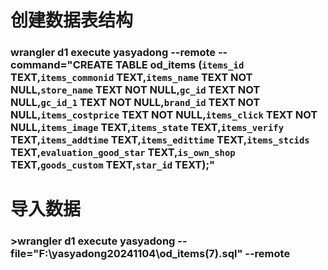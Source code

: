 # 创建数据表结构
### wrangler d1 execute yasyadong --remote --command="CREATE TABLE od_items (`items_id` TEXT,`items_commonid` TEXT,`items_name` TEXT NOT NULL,`store_name` TEXT NOT NULL,`gc_id` TEXT NOT NULL,`gc_id_1` TEXT NOT NULL,`brand_id` TEXT NOT NULL,`items_costprice` TEXT NOT NULL,`items_click` TEXT NOT NULL,`items_image` TEXT,`items_state` TEXT,`items_verify` TEXT,`items_addtime` TEXT,`items_edittime` TEXT,`items_stcids` TEXT,`evaluation_good_star` TEXT,`is_own_shop` TEXT,`goods_custom` TEXT,`star_id` TEXT);"
# 导入数据
### >wrangler d1 execute yasyadong --file="F:\yasyadong20241104\od_items(7).sql" --remote
